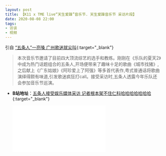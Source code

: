 ```yaml
---
layout: post
title: 【K11 x TME live“天生爱躁”音乐节. 天生爱躁音乐节 采访片段】
date: 2020-08-08 22:00
tags:
- 访谈
- 视频
---
```

引自 [“五条人”一亮嗓 广州歌迷就尖叫](http://wap.ycwb.com/2020-08/11/content_1053857.htm){:target="_blank"}
> 本次音乐节邀请了目前四大顶流综艺的选手和教练。刚刚在《乐队的夏天2》中成为热门话题组合的五条人,开场便带来了趣味十足的歌曲《城市找猪》,之后献上《广东姑娘》《阿珍爱上了阿强》等多首代表作,粤式普通话将歌曲演绎得颇有味道,引发歌迷疯狂打call。接受采访时,五条人透露今年乐队还会参加音乐节巡演。

* **B站地址**：[五条人接受娱乐媒体采访 记者根本架不住仁科哈哈哈哈哈哈哈](https://www.bilibili.com/video/BV1ia4y1J7Ff){:target="_blank"}

  <div class="iframe-container"><iframe class="responsive-iframe" src="//player.bilibili.com/player.html?aid=669219254&bvid=BV1ia4y1J7Ff&cid=223167376&page=1" frameborder="no" allowfullscreen="true"></iframe></div>
